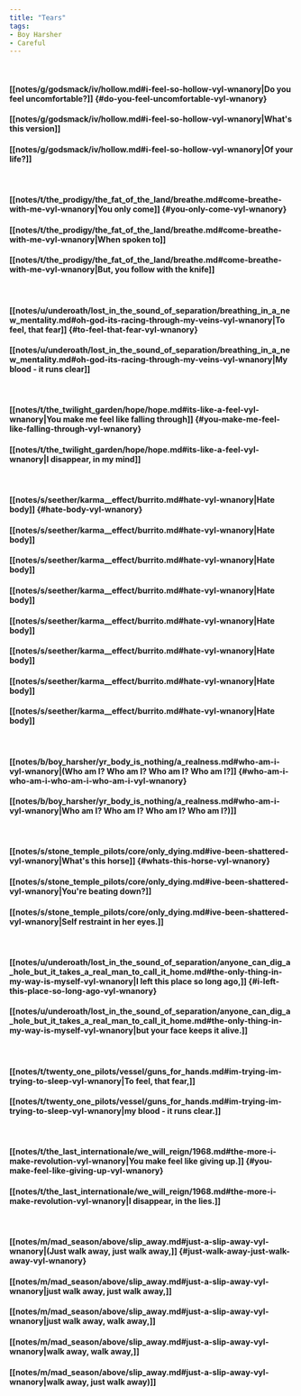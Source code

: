 ```yaml
---
title: "Tears"
tags:
- Boy Harsher
- Careful
---
```

&nbsp;
#### [[notes/g/godsmack/iv/hollow.md#i-feel-so-hollow-vyl-wnanory|Do you feel uncomfortable?]] {#do-you-feel-uncomfortable-vyl-wnanory}
#### [[notes/g/godsmack/iv/hollow.md#i-feel-so-hollow-vyl-wnanory|What's this version]]
#### [[notes/g/godsmack/iv/hollow.md#i-feel-so-hollow-vyl-wnanory|Of your life?]]
&nbsp;
#### [[notes/t/the_prodigy/the_fat_of_the_land/breathe.md#come-breathe-with-me-vyl-wnanory|You only come]] {#you-only-come-vyl-wnanory}
#### [[notes/t/the_prodigy/the_fat_of_the_land/breathe.md#come-breathe-with-me-vyl-wnanory|When spoken to]]
#### [[notes/t/the_prodigy/the_fat_of_the_land/breathe.md#come-breathe-with-me-vyl-wnanory|But, you follow with the knife]]
&nbsp;
#### [[notes/u/underoath/lost_in_the_sound_of_separation/breathing_in_a_new_mentality.md#oh-god-its-racing-through-my-veins-vyl-wnanory|To feel, that fear]] {#to-feel-that-fear-vyl-wnanory}
#### [[notes/u/underoath/lost_in_the_sound_of_separation/breathing_in_a_new_mentality.md#oh-god-its-racing-through-my-veins-vyl-wnanory|My blood - it runs clear]]
&nbsp;
#### [[notes/t/the_twilight_garden/hope/hope.md#its-like-a-feel-vyl-wnanory|You make me feel like falling through]] {#you-make-me-feel-like-falling-through-vyl-wnanory}
#### [[notes/t/the_twilight_garden/hope/hope.md#its-like-a-feel-vyl-wnanory|I disappear, in my mind]]
&nbsp;
#### [[notes/s/seether/karma__effect/burrito.md#hate-vyl-wnanory|Hate body]] {#hate-body-vyl-wnanory}
#### [[notes/s/seether/karma__effect/burrito.md#hate-vyl-wnanory|Hate body]]
#### [[notes/s/seether/karma__effect/burrito.md#hate-vyl-wnanory|Hate body]]
#### [[notes/s/seether/karma__effect/burrito.md#hate-vyl-wnanory|Hate body]]
#### [[notes/s/seether/karma__effect/burrito.md#hate-vyl-wnanory|Hate body]]
#### [[notes/s/seether/karma__effect/burrito.md#hate-vyl-wnanory|Hate body]]
#### [[notes/s/seether/karma__effect/burrito.md#hate-vyl-wnanory|Hate body]]
#### [[notes/s/seether/karma__effect/burrito.md#hate-vyl-wnanory|Hate body]]
&nbsp;
#### [[notes/b/boy_harsher/yr_body_is_nothing/a_realness.md#who-am-i-vyl-wnanory|(Who am I? Who am I? Who am I? Who am I?]] {#who-am-i-who-am-i-who-am-i-who-am-i-vyl-wnanory}
#### [[notes/b/boy_harsher/yr_body_is_nothing/a_realness.md#who-am-i-vyl-wnanory|Who am I? Who am I? Who am I? Who am I?)]]
&nbsp;
#### [[notes/s/stone_temple_pilots/core/only_dying.md#ive-been-shattered-vyl-wnanory|What's this horse]] {#whats-this-horse-vyl-wnanory}
#### [[notes/s/stone_temple_pilots/core/only_dying.md#ive-been-shattered-vyl-wnanory|You're beating down?]]
#### [[notes/s/stone_temple_pilots/core/only_dying.md#ive-been-shattered-vyl-wnanory|Self restraint in her eyes.]]
&nbsp;
#### [[notes/u/underoath/lost_in_the_sound_of_separation/anyone_can_dig_a_hole_but_it_takes_a_real_man_to_call_it_home.md#the-only-thing-in-my-way-is-myself-vyl-wnanory|I left this place so long ago,]] {#i-left-this-place-so-long-ago-vyl-wnanory}
#### [[notes/u/underoath/lost_in_the_sound_of_separation/anyone_can_dig_a_hole_but_it_takes_a_real_man_to_call_it_home.md#the-only-thing-in-my-way-is-myself-vyl-wnanory|but your face keeps it alive.]]
&nbsp;
#### [[notes/t/twenty_one_pilots/vessel/guns_for_hands.md#im-trying-im-trying-to-sleep-vyl-wnanory|To feel, that fear,]]
#### [[notes/t/twenty_one_pilots/vessel/guns_for_hands.md#im-trying-im-trying-to-sleep-vyl-wnanory|my blood - it runs clear.]]
&nbsp;
#### [[notes/t/the_last_internationale/we_will_reign/1968.md#the-more-i-make-revolution-vyl-wnanory|You make feel like giving up.]] {#you-make-feel-like-giving-up-vyl-wnanory}
#### [[notes/t/the_last_internationale/we_will_reign/1968.md#the-more-i-make-revolution-vyl-wnanory|I disappear, in the lies.]]
&nbsp;
#### [[notes/m/mad_season/above/slip_away.md#just-a-slip-away-vyl-wnanory|(Just walk away, just walk away,]] {#just-walk-away-just-walk-away-vyl-wnanory}
#### [[notes/m/mad_season/above/slip_away.md#just-a-slip-away-vyl-wnanory|just walk away, just walk away,]]
#### [[notes/m/mad_season/above/slip_away.md#just-a-slip-away-vyl-wnanory|just walk away, walk away,]]
#### [[notes/m/mad_season/above/slip_away.md#just-a-slip-away-vyl-wnanory|walk away, walk away,]]
#### [[notes/m/mad_season/above/slip_away.md#just-a-slip-away-vyl-wnanory|walk away, just walk away)]]
